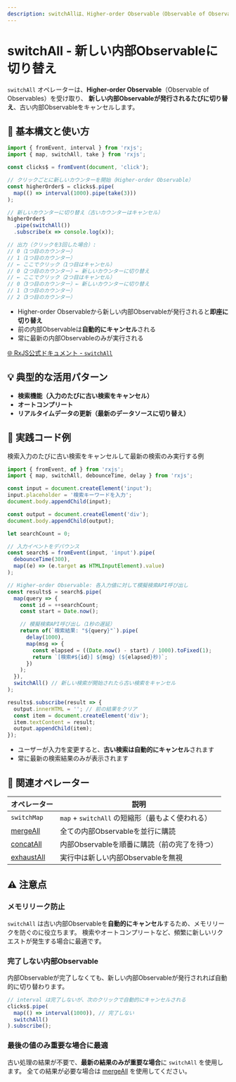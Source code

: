 ```yaml
---
description: switchAllは、Higher-order Observable（Observable of Observables）を受け取り、新しい内部Observableに切り替えて古いものをキャンセルするオペレーターです。
---
```


# switchAll - 新しい内部Observableに切り替え

`switchAll` オペレーターは、**Higher-order Observable**（Observable of Observables）を受け取り、
**新しい内部Observableが発行されるたびに切り替え**、古い内部Observableをキャンセルします。

## 🔰 基本構文と使い方

```ts
import { fromEvent, interval } from 'rxjs';
import { map, switchAll, take } from 'rxjs';

const clicks$ = fromEvent(document, 'click');

// クリックごとに新しいカウンターを開始（Higher-order Observable）
const higherOrder$ = clicks$.pipe(
  map(() => interval(1000).pipe(take(3)))
);

// 新しいカウンターに切り替え（古いカウンターはキャンセル）
higherOrder$
  .pipe(switchAll())
  .subscribe(x => console.log(x));

// 出力（クリックを3回した場合）:
// 0（1つ目のカウンター）
// 1（1つ目のカウンター）
// ← ここでクリック（1つ目はキャンセル）
// 0（2つ目のカウンター）← 新しいカウンターに切り替え
// ← ここでクリック（2つ目はキャンセル）
// 0（3つ目のカウンター）← 新しいカウンターに切り替え
// 1（3つ目のカウンター）
// 2（3つ目のカウンター）
```

- Higher-order Observableから新しい内部Observableが発行されると**即座に切り替え**
- 前の内部Observableは**自動的にキャンセル**される
- 常に最新の内部Observableのみが実行される

[🌐 RxJS公式ドキュメント - `switchAll`](https://rxjs.dev/api/index/function/switchAll)

## 💡 典型的な活用パターン

- **検索機能（入力のたびに古い検索をキャンセル）**
- **オートコンプリート**
- **リアルタイムデータの更新（最新のデータソースに切り替え）**

## 🧠 実践コード例

検索入力のたびに古い検索をキャンセルして最新の検索のみ実行する例

```ts
import { fromEvent, of } from 'rxjs';
import { map, switchAll, debounceTime, delay } from 'rxjs';

const input = document.createElement('input');
input.placeholder = '検索キーワードを入力';
document.body.appendChild(input);

const output = document.createElement('div');
document.body.appendChild(output);

let searchCount = 0;

// 入力イベントをデバウンス
const search$ = fromEvent(input, 'input').pipe(
  debounceTime(300),
  map((e) => (e.target as HTMLInputElement).value)
);

// Higher-order Observable: 各入力値に対して模擬検索API呼び出し
const results$ = search$.pipe(
  map(query => {
    const id = ++searchCount;
    const start = Date.now();

    // 模擬検索API呼び出し（1秒の遅延）
    return of(`検索結果: "${query}"`).pipe(
      delay(1000),
      map(msg => {
        const elapsed = ((Date.now() - start) / 1000).toFixed(1);
        return `[検索#${id}] ${msg} (${elapsed}秒)`;
      })
    );
  }),
  switchAll() // 新しい検索が開始されたら古い検索をキャンセル
);

results$.subscribe(result => {
  output.innerHTML = ''; // 前の結果をクリア
  const item = document.createElement('div');
  item.textContent = result;
  output.appendChild(item);
});
```

- ユーザーが入力を変更すると、**古い検索は自動的にキャンセル**されます
- 常に最新の検索結果のみが表示されます

## 🔄 関連オペレーター

| オペレーター | 説明 |
|---|---|
| `switchMap` | `map` + `switchAll` の短縮形（最もよく使われる） |
| [mergeAll](./mergeAll) | 全ての内部Observableを並行に購読 |
| [concatAll](./concatAll) | 内部Observableを順番に購読（前の完了を待つ） |
| [exhaustAll](./exhaustAll) | 実行中は新しい内部Observableを無視 |

## ⚠️ 注意点

### メモリリーク防止

`switchAll` は古い内部Observableを**自動的にキャンセル**するため、メモリリークを防ぐのに役立ちます。
検索やオートコンプリートなど、頻繁に新しいリクエストが発生する場合に最適です。

### 完了しない内部Observable

内部Observableが完了しなくても、新しい内部Observableが発行されれば自動的に切り替わります。

```ts
// interval は完了しないが、次のクリックで自動的にキャンセルされる
clicks$.pipe(
  map(() => interval(1000)), // 完了しない
  switchAll()
).subscribe();
```

### 最後の値のみ重要な場合に最適

古い処理の結果が不要で、**最新の結果のみが重要な場合**に `switchAll` を使用します。
全ての結果が必要な場合は [mergeAll](./mergeAll) を使用してください。

